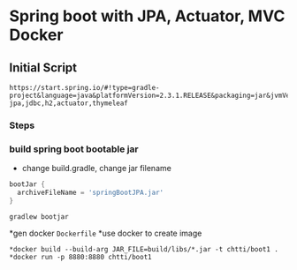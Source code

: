 # Spring boot with JPA, Actuator, MVC Docker

## Initial Script
```shell script
https://start.spring.io/#!type=gradle-project&language=java&platformVersion=2.3.1.RELEASE&packaging=jar&jvmVersion=1.8&groupId=com.chtti.springboot.demo&artifactId=Demo7JPADocker&name=Demo7JPADocker&description=SpringBoot%20Docker%20and%20JPA&packageName=com.chtti.springboot.demo.Demo7JPADocker&dependencies=web,devtools,data-jpa,jdbc,h2,actuator,thymeleaf
```

### Steps

### build spring boot bootable jar 
* change build.gradle, change jar filename
```groovy
bootJar {
  archiveFileName = 'springBootJPA.jar'
}
```
```shell script
gradlew bootjar
```
*gen docker `Dockerfile`
*use docker to create image
````shell script
*docker build --build-arg JAR_FILE=build/libs/*.jar -t chtti/boot1 .
*docker run -p 8880:8880 chtti/boot1
````